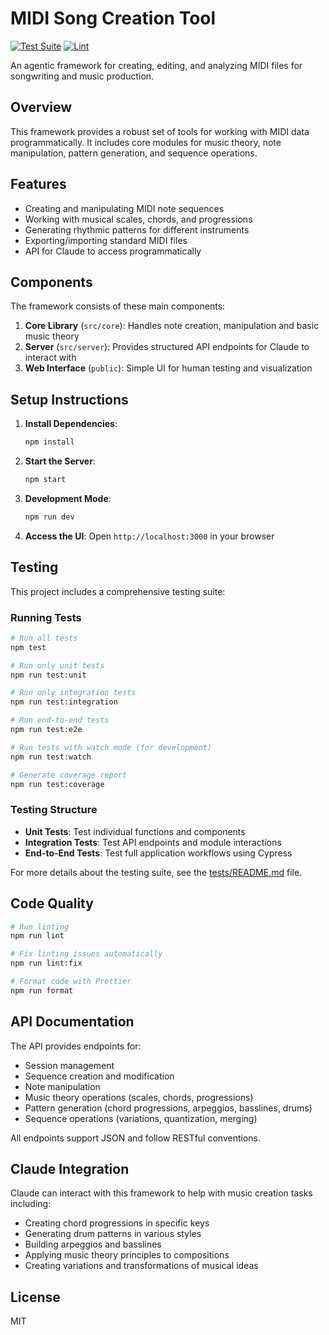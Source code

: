 # MIDI Song Creation Tool

[![Test Suite](https://github.com/asabaal/midi_song_creation_tool/actions/workflows/test.yml/badge.svg)](https://github.com/asabaal/midi_song_creation_tool/actions/workflows/test.yml)
[![Lint](https://github.com/asabaal/midi_song_creation_tool/actions/workflows/lint.yml/badge.svg)](https://github.com/asabaal/midi_song_creation_tool/actions/workflows/lint.yml)

An agentic framework for creating, editing, and analyzing MIDI files for songwriting and music production.

## Overview

This framework provides a robust set of tools for working with MIDI data programmatically. It includes core modules for music theory, note manipulation, pattern generation, and sequence operations.

## Features

- Creating and manipulating MIDI note sequences
- Working with musical scales, chords, and progressions
- Generating rhythmic patterns for different instruments
- Exporting/importing standard MIDI files
- API for Claude to access programmatically

## Components

The framework consists of these main components:

1. **Core Library** (`src/core`): Handles note creation, manipulation and basic music theory
2. **Server** (`src/server`): Provides structured API endpoints for Claude to interact with
3. **Web Interface** (`public`): Simple UI for human testing and visualization

## Setup Instructions

1. **Install Dependencies**:
   ```bash
   npm install
   ```

2. **Start the Server**:
   ```bash
   npm start
   ```

3. **Development Mode**:
   ```bash
   npm run dev
   ```

4. **Access the UI**: Open `http://localhost:3000` in your browser

## Testing

This project includes a comprehensive testing suite:

### Running Tests

```bash
# Run all tests
npm test

# Run only unit tests
npm run test:unit

# Run only integration tests
npm run test:integration

# Run end-to-end tests
npm run test:e2e

# Run tests with watch mode (for development)
npm run test:watch

# Generate coverage report
npm run test:coverage
```

### Testing Structure

- **Unit Tests**: Test individual functions and components
- **Integration Tests**: Test API endpoints and module interactions
- **End-to-End Tests**: Test full application workflows using Cypress

For more details about the testing suite, see the [tests/README.md](tests/README.md) file.

## Code Quality

```bash
# Run linting
npm run lint

# Fix linting issues automatically
npm run lint:fix

# Format code with Prettier
npm run format
```

## API Documentation

The API provides endpoints for:

- Session management
- Sequence creation and modification
- Note manipulation
- Music theory operations (scales, chords, progressions)
- Pattern generation (chord progressions, arpeggios, basslines, drums)
- Sequence operations (variations, quantization, merging)

All endpoints support JSON and follow RESTful conventions.

## Claude Integration

Claude can interact with this framework to help with music creation tasks including:

- Creating chord progressions in specific keys
- Generating drum patterns in various styles
- Building arpeggios and basslines
- Applying music theory principles to compositions
- Creating variations and transformations of musical ideas

## License

MIT
